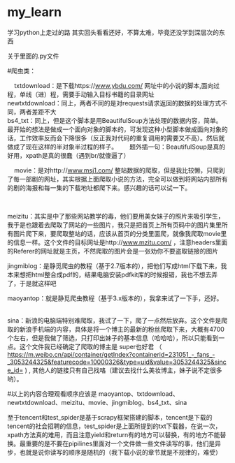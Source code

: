 # my_learn

学习python上走过的路
其实回头看看还好，不算太难，毕竟还没学到深层次的东西





关于里面的.py文件





#爬虫类：

    
txtdownload：是下载https://www.ybdu.com/ 网址中的小说的脚本,面向过程，单线（进）程，需要手动输入目标书籍的目录网址
    
newtxtdownload：同上，两者不同的是对requests请求返回的数据的处理方式不同，两者差距不大
    
bs4_txt：同上，但是这个脚本是用BeautifulSoup方法处理的数据内容，简单。最开始的想法是做成一个面向对象的脚本的，可发现这种小型脚本做成面向对象的话，工作效率反而会下降很多（反正我对代码的重复调用的需要又不高）。然后就做成了现在这样的半对象半过程的样子。
                   
题外插一句：BeautifulSoup是真的好用，xpath是真的很蠢（遇到br/就傻逼了）
 
    
movie：是对http://www.msj1.com/ 整站数据的爬取，但是我比较懒，只爬到了每一部剧的网址，其实根据上面爬取小说的方法，完全可以做到将网站内部所有的剧的海报和每一集的下载地址都爬下来。感兴趣的话可以试一下。
 
    
    
meizitu：其实是中了那些网站教学的毒，他们要用美女妹子的照片来吸引学生，我于是也跟着去爬取了网站的一些图片，我只是把首页上所有页码中的图片集里所有图片爬下来，要爬取整站的话，应该从首页的分类里面爬，就像我爬取movie里的信息一样。这个文件的目标网址是http://www.mzitu.com/ ，注意headers里面的Referer的网址就是主页，不然爬取的图片会是一张劝你不要盗取链接的图片
    
	
jingmiblog：是静觅爬虫的教程（基于2.7版本的），把他们写成html下载下来，我本来想把html整合成pdf的，结果电脑安装pdfkit库的时候报错，我也不想去弄了，于是就这样吧
    
    
maoyantop：就是静觅爬虫教程（基于3.x版本的），我拿来试了一下手，还好。  
    
    
sina：新浪的电脑端特别难爬取，我试了一下，爬了一点然后放弃。这个文件是爬取的新浪手机端的内容，具体是将一个博主的最新的粉丝爬取下来，大概有4700个左右，但是我做了筛选，只打印出妹子的基本信息（哈哈哈），所以只能看到一点。这个文件我已经确定了爬取的博主是 super也好君 （ https://m.weibo.cn/api/container/getIndex?containerid=231051_-_fans_-_3053244325&featurecode=10000326&type=uid&value=3053244325&since_id= ) , 其他人的链接只有自己找咯（建议去找什么美妆博主，妹子说不定很多哟）。
   
   
    

#以上的内容合理观看顺序应该是 maoyantop、txtdownload、newtxtdownload、meizitu、movie、jingmiblog、bs4_txt、sina
   
    


至于tencent和test_spider是基于scrapy框架搭建的脚本，tencent是下载的tencent的社会招聘的信息，test_spider是上面所提到的txt下载器，在说一次，xpath方法真的难用，而且注意yield和return有的地方可以替换，有的地方不能替换。最重要的是不要在pipilines里面对一个文件做一些文件读写的事，他们是异步，也就是说你读写的顺序是随机的（我下载小说的章节就是不规律的，难受）
